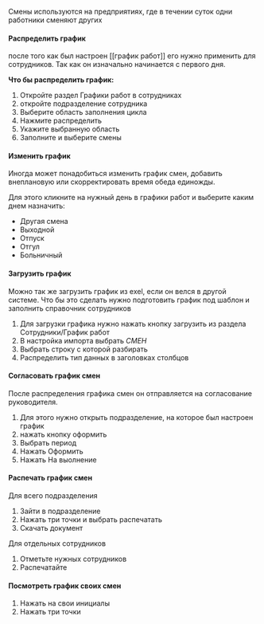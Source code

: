 Смены используются на предприятиях, где в течении суток одни работники сменяют других


#### Распределить график
после того как был настроен [[график работ]] его нужно применить для сотрудников. Так как он изначально начинается с первого дня.

**Что бы распределить график:**
1. Откройте раздел Графики работ в сотрудниках
2. откройте подразделение сотрудника
3. Выберите область заполнения цикла
4. Нажмите распределить
5. Укажите выбранную область
6. Заполните и выберите смены

#### Изменить график
Иногда может понадобиться изменить график смен, добавить внеплановую или скорректировать время обеда единожды.

Для этого кликните на нужный день в графики работ и выберите каким днем назначить:
- Другая смена
- Выходной
- Отпуск
- Отгул
- Больничный

#### Загрузить график
Можно так же загрузить график из exel, если он велся в другой системе.
Что бы это сделать нужно подготовить график под шаблон и заполнить справочник сотрудников

1. Для загрузки графика нужно нажать кнопку загрузить из раздела Сотрудники/График работ
2. В настройка импорта выбрать _СМЕН_
3. Выбрать строку с которой разбирать
4. Распределить тип данных в заголовках столбцов

#### Согласовать график смен
После распределения графика смен он отправляется на согласование руководителя.

1. Для этого нужно открыть подразделение, на которое был настроен график 
2. нажать кнопку оформить
3. Выбрать период
4. Нажать Оформить
5. Нажать На выолнение

#### Распечать график смен
Для всего подразделения
1. Зайти в подразделение 
2. Нажать три точки и выбрать распечатать
3. Скачать документ

Для отдельных сотрудников
1. Отметьте нужных сотрудников
2. Распечатайте

#### Посмотреть график своих смен
1. Нажать на свои инициалы 
2. Нажать три точки 
